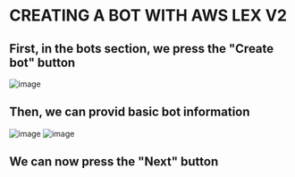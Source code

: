 # CREATING A BOT WITH AWS LEX V2

## First, in the bots section, we press the "Create bot" button

![image](https://user-images.githubusercontent.com/85199336/192284231-79be25c3-924a-4b74-af0f-11293270f851.png)

## Then, we can provid basic bot information

![image](https://user-images.githubusercontent.com/85199336/192284690-49993e87-3d91-44e4-83de-5679a5c28780.png)
![image](https://user-images.githubusercontent.com/85199336/192284760-a88f4c3b-3964-45ea-bb79-1a33decd349f.png)

## We can now press the "Next" button 

